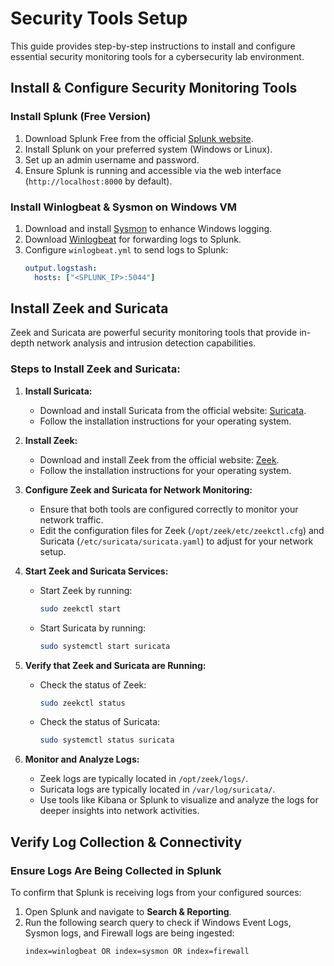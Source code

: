 # Security Tools Setup

This guide provides step-by-step instructions to install and configure essential security monitoring tools for a cybersecurity lab environment.

## Install & Configure Security Monitoring Tools

### Install Splunk (Free Version)
1. Download Splunk Free from the official [Splunk website](https://www.splunk.com/en_gb/download.html).
2. Install Splunk on your preferred system (Windows or Linux).
3. Set up an admin username and password.
4. Ensure Splunk is running and accessible via the web interface (`http://localhost:8000` by default).

### Install Winlogbeat & Sysmon on Windows VM
1. Download and install [Sysmon](https://learn.microsoft.com/en-us/sysinternals/downloads/sysmon) to enhance Windows logging.
2. Download [Winlogbeat](https://www.elastic.co/downloads/beats/winlogbeat) for forwarding logs to Splunk.
3. Configure `winlogbeat.yml` to send logs to Splunk:
   ```yaml
   output.logstash:
     hosts: ["<SPLUNK_IP>:5044"]

## Install Zeek and Suricata

Zeek and Suricata are powerful security monitoring tools that provide in-depth network analysis and intrusion detection capabilities.

### Steps to Install Zeek and Suricata:

1. **Install Suricata:**
   - Download and install Suricata from the official website: [Suricata](https://suricata.io/download/).
   - Follow the installation instructions for your operating system.

2. **Install Zeek:**
   - Download and install Zeek from the official website: [Zeek](https://zeek.org/get-zeek/).
   - Follow the installation instructions for your operating system.

3. **Configure Zeek and Suricata for Network Monitoring:**
   - Ensure that both tools are configured correctly to monitor your network traffic.
   - Edit the configuration files for Zeek (`/opt/zeek/etc/zeekctl.cfg`) and Suricata (`/etc/suricata/suricata.yaml`) to adjust for your network setup.

4. **Start Zeek and Suricata Services:**
   - Start Zeek by running:
     ```sh
     sudo zeekctl start
     ```
   - Start Suricata by running:
     ```sh
     sudo systemctl start suricata
     ```

5. **Verify that Zeek and Suricata are Running:**
   - Check the status of Zeek:
     ```sh
     sudo zeekctl status
     ```
   - Check the status of Suricata:
     ```sh
     sudo systemctl status suricata
     ```

6. **Monitor and Analyze Logs:**
   - Zeek logs are typically located in `/opt/zeek/logs/`.
   - Suricata logs are typically located in `/var/log/suricata/`.
   - Use tools like Kibana or Splunk to visualize and analyze the logs for deeper insights into network activities.

## Verify Log Collection & Connectivity

### Ensure Logs Are Being Collected in Splunk
To confirm that Splunk is receiving logs from your configured sources:

1. Open Splunk and navigate to **Search & Reporting**.
2. Run the following search query to check if Windows Event Logs, Sysmon logs, and Firewall logs are being ingested:
   ```splunk
   index=winlogbeat OR index=sysmon OR index=firewall
